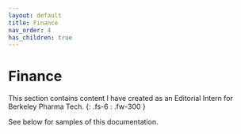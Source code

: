 ```yaml
---
layout: default
title: Finance
nav_order: 4
has_children: true
---
```


# Finance
This section contains content I have created as an Editorial Intern for Berkeley Pharma Tech.
{: .fs-6 : .fw-300 }

See below for samples of this documentation.
